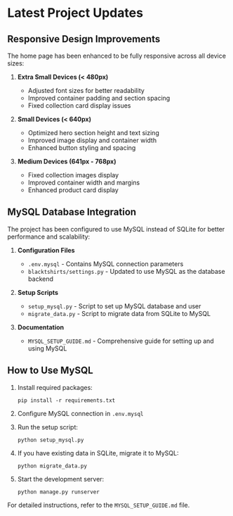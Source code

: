 # Latest Project Updates

## Responsive Design Improvements

The home page has been enhanced to be fully responsive across all device sizes:

1. **Extra Small Devices (< 480px)**
   - Adjusted font sizes for better readability
   - Improved container padding and section spacing
   - Fixed collection card display issues

2. **Small Devices (< 640px)**
   - Optimized hero section height and text sizing
   - Improved image display and container width
   - Enhanced button styling and spacing

3. **Medium Devices (641px - 768px)**
   - Fixed collection images display
   - Improved container width and margins
   - Enhanced product card display

## MySQL Database Integration

The project has been configured to use MySQL instead of SQLite for better performance and scalability:

1. **Configuration Files**
   - `.env.mysql` - Contains MySQL connection parameters
   - `blacktshirts/settings.py` - Updated to use MySQL as the database backend

2. **Setup Scripts**
   - `setup_mysql.py` - Script to set up MySQL database and user
   - `migrate_data.py` - Script to migrate data from SQLite to MySQL

3. **Documentation**
   - `MYSQL_SETUP_GUIDE.md` - Comprehensive guide for setting up and using MySQL

## How to Use MySQL

1. Install required packages:
   ```
   pip install -r requirements.txt
   ```

2. Configure MySQL connection in `.env.mysql`

3. Run the setup script:
   ```
   python setup_mysql.py
   ```

4. If you have existing data in SQLite, migrate it to MySQL:
   ```
   python migrate_data.py
   ```

5. Start the development server:
   ```
   python manage.py runserver
   ```

For detailed instructions, refer to the `MYSQL_SETUP_GUIDE.md` file.